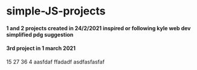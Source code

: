 # simple-JS-projects
#### 1 and 2 projects created in 24/2/2021 inspired or following kyle web dev simplified pdg suggestion
#### 3rd project in 1 march 2021
15
27
36
4
aasfdaf
ffadadf
asdfasfasfaf
